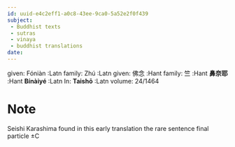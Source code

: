 ```yaml
---
id: uuid-e4c2eff1-a0c8-43ee-9ca0-5a52e2f0f439
subject: 
 - Buddhist texts
 - sutras
 - vinaya
 - buddhist translations
date: 
---
```


given: Fóniàn :Latn
family: Zhú :Latn
given: 佛念 :Hant
family: 竺 :Hant
**鼻奈耶** :Hant
**Bínàiyé** :Latn
In: 
**Taishō** :Latn
volume: 24/1464
# Note
Seishi Karashima found in this early translation the rare sentence final particle ±C